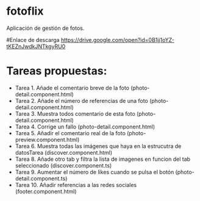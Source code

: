 # fotoflix
Aplicación de gestión de fotos.

#Enlace de descarga
https://drive.google.com/open?id=0B1jj1oYZ-tKEZnJwdkJNTkgyRU0

# Tareas propuestas: 
* Tarea 1. Añade el comentario breve de la foto   (photo-detail.component.html)
* Tarea 2. Añade el número de referencias de una foto  (photo-detail.component.html)
* Tarea 3. Muestra todos comentario de esta foto  (photo-detail.component.html)
* Tarea 4. Corrige un fallo  (photo-detail.component.html)
* Tarea 5. Añadir el comentario real de la foto (photo-preview.component.html)
* Tarea 6. Muestra todas las imágenes que haya en la estrucutra de datosTarea (discover.component.html)
* Tarea 8. Añade otro tab y filtra la lista de imagenes en funcion del tab seleccionado (discover.component.ts)
* Tarea 9. Aumentar el número de likes cuando se pulsa el botón (photo-detail.component.ts)
* Tarea 10. Añadir referencias a las redes sociales (footer.component.html)




